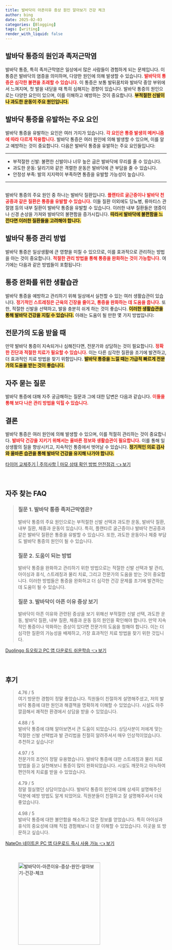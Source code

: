 ```yaml
---
title: 발바닥이 아픈이유 증상 원인 알아보기 건강 체크
author: bing
date: 2025-02-03
categories: [Blogging]
tags: [writing]
render_with_liquid: false
---
```



<h2 id='발바닥 통증의 원인과 족저근막염'>발바닥 통증의 원인과 족저근막염</h2>

<p>발바닥 통증, 특히 족저근막염은 일상에서 많은 사람들이 경험하게 되는 문제입니다. 이 통증은 발바닥의 염증을 의미하며, 다양한 원인에 의해 발생할 수 있습니다. <b><span style="color: #ee2323;">발바닥의 통증은 심각한 불편을 초래할 수 있습니다.</span></b> 이 통증은 보통 발뒤꿈치와 발바닥 중앙 부위에서 느껴지며, 첫 발을 내딛을 때 특히 심해지는 경향이 있습니다. 발바닥 통증의 원인으로는 다양한 요인이 있으며, 이를 이해하고 예방하는 것이 중요합니다. <b><span style="background-color: #ffe066;">부적절한 신발이나 과도한 운동이 주요 원인입니다.</span></b></p>

<h2 id='발바닥 통증을 유발하는 주요 요인'>발바닥 통증을 유발하는 주요 요인</h2>

<p>발바닥 통증을 유발하는 요인은 여러 가지가 있습니다. <b><span style="color: #ee2323;">각 요인은 통증 발생의 메커니즘에 따라 다르게 작용합니다.</span></b> 발바닥 통증은 여러 원인에 의해 발생할 수 있으며, 이를 알고 예방하는 것이 중요합니다. 다음은 발바닥 통증을 유발하는 주요 요인들입니다:</p>

<hr />

<ul>
    <li>부적절한 신발: 불편한 신발이나 너무 높은 굽은 발바닥에 무리를 줄 수 있습니다.</li>
    <li>과도한 운동: 달리기와 같은 격렬한 운동은 발바닥에 큰 부담을 줄 수 있습니다.</li>
    <li>안정성 부족: 발의 지지력이 부족하면 통증을 유발할 가능성이 높습니다.</li>
</ul>

<hr />

<h2 id='발바닥 질환과 내부 질환'></h2>

<p>발바닥 통증의 주요 원인 중 하나는 발바닥 질환입니다. <b><span style="color: #ee2323;">플랜타르 굴근증이나 발바닥 천공증과 같은 질환은 통증을 유발할 수 있습니다.</span></b> 이들 질환 이외에도 당뇨병, 류마티스 관절염 등의 내부 질환이 발바닥 통증을 유발할 수 있습니다. 이러한 내부 질환들은 염증이나 신경 손상을 가져와 발바닥의 불편함을 증가시킵니다. <b><span style="background-color: #ffe066;">따라서 발바닥에 불편함을 느낀다면 이러한 질환들을 고려해야 합니다.</span></b></p>

<h2 id='발바닥 통증 관리 방법'>발바닥 통증 관리 방법</h2>

<p>발바닥 통증은 일상생활에 큰 영향을 미칠 수 있으므로, 이를 효과적으로 관리하는 방법을 아는 것이 중요합니다. <b><span style="color: #ee2323;">적절한 관리 방법을 통해 통증을 완화하는 것이 가능합니다.</span></b> 여기에는 다음과 같은 방법들이 포함됩니다:</p>

<h2 id='통증 완화를 위한 생활습관'>통증 완화를 위한 생활습관</h2>

<p>발바닥 통증을 예방하고 관리하기 위해 일상에서 실천할 수 있는 여러 생활습관이 있습니다. <b><span style="color: #ee2323;">정기적인 스트레칭은 근육의 긴장을 줄이고, 통증을 완화하는 데 도움을 줍니다.</span></b> 또한, 적절한 신발을 선택하고, 발을 충분히 쉬게 하는 것이 좋습니다. <b><span style="background-color: #ffe066;">이러한 생활습관을 통해 발바닥 건강을 지킬 수 있습니다.</span></b> 아래는 도움이 될 만한 몇 가지 방법입니다:</p>

<h2 id='전문가의 도움 받을 때'>전문가의 도움 받을 때</h2>

<p>만약 발바닥 통증이 지속되거나 심해진다면, 전문가와 상담하는 것이 필요합니다. <b><span style="color: #ee2323;">정확한 진단과 적절한 치료가 필요할 수 있습니다.</span></b> 이는 다른 심각한 질환을 조기에 발견하고, 더 효과적인 치료 방법을 찾기 위함입니다. <b><span style="background-color: #ffe066;">발바닥 통증을 느낄 때는 가급적 빠르게 전문가의 도움을 받는 것이 좋습니다.</span></b></p>

<h2 id='자주 묻는 질문'>자주 묻는 질문</h2>

<p>발바닥 통증에 대해 자주 궁금해하는 질문과 그에 대한 답변은 다음과 같습니다. <b><span style="color: #ee2323;">이들을 통해 보다 나은 관리 방법을 익힐 수 있습니다.</span></b></p>

<h2 id='결론'>결론</h2>

<p>발바닥 통증은 여러 원인에 의해 발생할 수 있으며, 이를 적절히 관리하는 것이 중요합니다. <b><span style="color: #ee2323;">발바닥 건강을 지키기 위해서는 올바른 정보와 생활습관이 필요합니다.</span></b> 이를 통해 일상생활의 질을 향상시키고, 지속적인 통증에서 벗어날 수 있습니다. <b><span style="background-color: #ffe066;">정기적인 의료 검사와 올바른 습관을 통해 발바닥 건강을 유지해 나가야 합니다.</span></b></p>


<p><a class="click-button" title="타이어 교체주기 | 주의사항 | 마모 상태 확인 방법 안전점검" href="https://purplelist.github.io/posts/%ED%83%80%EC%9D%B4%EC%96%B4-%EA%B5%90%EC%B2%B4%EC%A3%BC%EA%B8%B0-%EC%A3%BC%EC%9D%98%EC%82%AC%ED%95%AD-%EB%A7%88%EB%AA%A8-%EC%83%81%ED%83%9C-%ED%99%95%EC%9D%B8-%EB%B0%A9%EB%B2%95-%EC%95%88%EC%A0%84%EC%A0%90%EA%B2%80/" rel="dofollow">타이어 교체주기 | 주의사항 | 마모 상태 확인 방법 안전점검 👈 보기</a></p><br>
<h2 id='자주_찾는_FAQ'>자주 찾는 FAQ</h2>
<div itemscope="" itemtype="https://schema.org/FAQPage"> 
<blockquote> 
<div itemscope="" itemprop="mainEntity" itemtype="https://schema.org/Question"> 
<h3 itemprop="name">질문 1. 발바닥 통증 족저근막염은?</h3> 
<div itemscope="" itemprop="acceptedAnswer" itemtype="https://schema.org/Answer"> 
<span itemprop="text"> 
<p>발바닥 통증의 주요 원인으로는 부적절한 신발 선택과 과도한 운동, 발바닥 질환, 내부 질환, 체중과 운동이 있습니다. 특히, 플랜타르 굴근증이나 발바닥 천공증과 같은 발바닥 질환은 통증을 유발할 수 있습니다. 또한, 과도한 운동이나 체중 부담도 발바닥 통증의 원인이 될 수 있습니다.</p> 
</span> 
</div> 
</div> 

<div itemscope="" itemprop="mainEntity" itemtype="https://schema.org/Question"> 
<h3 itemprop="name">질문 2. 도움이 되는 방법</h3> 
<div itemscope="" itemprop="acceptedAnswer" itemtype="https://schema.org/Answer"> 
<span itemprop="text"> 
<p>발바닥 통증을 완화하고 관리하기 위한 방법으로는 적절한 신발 선택과 발 관리, 아이싱과 휴식, 스트레칭과 물리 치료, 그리고 전문가의 도움을 받는 것이 중요합니다. 이러한 방법들은 통증을 완화하고 더 심각한 건강 문제를 조기에 발견하는 데 도움이 될 수 있습니다.</p> 
</span> 
</div> 
</div> 

<div itemscope="" itemprop="mainEntity" itemtype="https://schema.org/Question"> 
<h3 itemprop="name">질문 3. 발바닥이 아픈 이유 증상 보기</h3> 
<div itemscope="" itemprop="acceptedAnswer" itemtype="https://schema.org/Answer"> 
<span itemprop="text"> 
<p>발바닥이 아픈 이유와 관련된 증상을 보기 위해선 부적절한 신발 선택, 과도한 운동, 발바닥 질환, 내부 질환, 체중과 운동 등의 원인을 확인해야 합니다. 만약 지속적인 통증이나 악화하는 증상이 있다면 전문가의 도움을 청해야 합니다. 이는 더 심각한 질환의 가능성을 배제하고, 가장 효과적인 치료 방법을 찾기 위한 것입니다.</p> 
</span> 
</div> 
</div> 

</blockquote> 
</div>
<p><a class="click-button" title="Duolingo 듀오링고 PC 앱 다운로드 쉬운학습" href="https://purplelist.github.io/posts/Duolingo-%EB%93%80%EC%98%A4%EB%A7%81%EA%B3%A0-PC-%EC%95%B1-%EB%8B%A4%EC%9A%B4%EB%A1%9C%EB%93%9C-%EC%89%AC%EC%9A%B4%ED%95%99%EC%8A%B5/" rel="dofollow">Duolingo 듀오링고 PC 앱 다운로드 쉬운학습 👈 보기</a></p><br>
<h2 id='후기'>후기</h2>
<div itemscope itemtype="https://schema.org/Product">
  <blockquote>
  <div itemprop="review" itemscope itemtype="https://schema.org/Review">
      <div itemprop="reviewRating" itemscope itemtype="https://schema.org/Rating"> <span itemprop="ratingValue">4.76</span> / <span itemprop="bestRating">5</span> </div>
      <span itemprop="reviewBody">여기 방문한 경험이 정말 좋았습니다. 직원들이 친절하게 설명해주셨고, 저의 발바닥 통증에 대한 원인과 해결책을 명확하게 이해할 수 있었습니다. 시설도 아주 깔끔해서 쾌적한 환경에서 상담을 받을 수 있었습니다.</span>
  </div>
  <br>
  <div itemprop="review" itemscope itemtype="https://schema.org/Review">
      <div itemprop="reviewRating" itemscope itemtype="https://schema.org/Rating"> <span itemprop="ratingValue">4.88</span> / <span itemprop="bestRating">5</span> </div>
      <span itemprop="reviewBody">발바닥 통증에 대해 알아보면서 큰 도움이 되었습니다. 상담사분이 저에게 맞는 적절한 신발 선택법과 발 관리법을 친절히 알려주셔서 매우 인상적이었습니다. 추천하고 싶습니다!</span>
  </div>
  <br>
  <div itemprop="review" itemscope itemtype="https://schema.org/Review">
      <div itemprop="reviewRating" itemscope itemtype="https://schema.org/Rating"> <span itemprop="ratingValue">4.97</span> / <span itemprop="bestRating">5</span> </div>
      <span itemprop="reviewBody">전문가의 조언이 정말 유용했습니다. 발바닥 통증에 대한 스트레칭과 물리 치료 방법을 듣고 실천해보니 통증이 많이 완화되었습니다. 시설도 깨끗하고 아늑하여 편안하게 치료를 받을 수 있었습니다.</span>
  </div>
  <br>
  <div itemprop="review" itemscope itemtype="https://schema.org/Review">
      <div itemprop="reviewRating" itemscope itemtype="https://schema.org/Rating"> <span itemprop="ratingValue">4.79</span> / <span itemprop="bestRating">5</span> </div>
      <span itemprop="reviewBody">정말 절실했던 상담이었습니다. 발바닥 통증의 원인에 대해 상세히 설명해주신 덕분에 예방 방법도 알게 되었어요. 직원분들이 친절하고 잘 설명해주셔서 더욱 좋았습니다.</span>
  </div>
  <br>
  <div itemprop="review" itemscope itemtype="https://schema.org/Review">
      <div itemprop="reviewRating" itemscope itemtype="https://schema.org/Rating"> <span itemprop="ratingValue">4.98</span> / <span itemprop="bestRating">5</span> </div>
      <span itemprop="reviewBody">발바닥 통증에 대한 불안함을 해소하고 많은 정보를 얻었습니다. 특히 아이싱과 휴식의 중요성에 대해 직접 경험해보니 더 잘 이해할 수 있었습니다. 이곳을 또 방문하고 싶습니다.</span>
  </div>
  </blockquote>
</div>
<p><a class="click-button" title="NateOn 네이트온 PC 앱 다운로드 즉시 사용 가능" href="https://purplelist.github.io/posts/NateOn-%EB%84%A4%EC%9D%B4%ED%8A%B8%EC%98%A8-PC-%EC%95%B1-%EB%8B%A4%EC%9A%B4%EB%A1%9C%EB%93%9C-%EC%A6%89%EC%8B%9C-%EC%82%AC%EC%9A%A9-%EA%B0%80%EB%8A%A5/" rel="dofollow">NateOn 네이트온 PC 앱 다운로드 즉시 사용 가능 👈 보기</a></p><br>
<figure class="image"><img src="https://purplelist.github.io/assets/img/thumbnail/발바닥이-아픈이유-증상-원인-알아보기-건강-체크.webp" alt="발바닥이-아픈이유-증상-원인-알아보기-건강-체크" width="256" height="256"></figure>